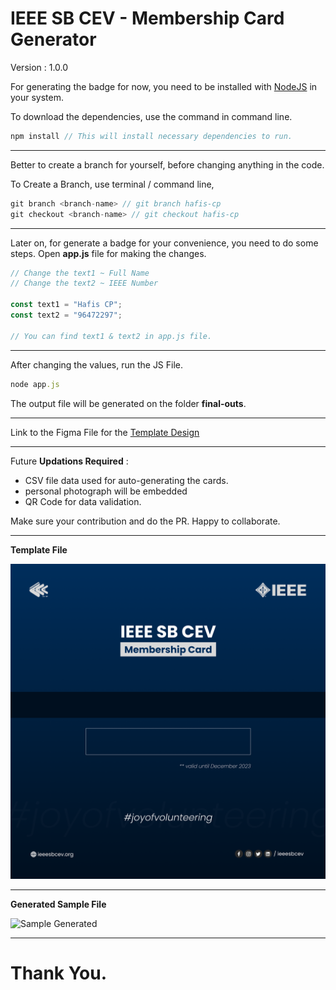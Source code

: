 # IEEE SB CEV - Membership Card Generator 

Version : 1.0.0

For generating the badge for now,
you need to be installed with [NodeJS](https://nodejs.org/en) in your system.

To download the dependencies, use the command in command line.

```javascript
npm install // This will install necessary dependencies to run.
```

---

Better to create a branch for yourself, before changing anything in the code.

To Create a Branch, use terminal / command line,

```javascript
git branch <branch-name> // git branch hafis-cp
git checkout <branch-name> // git checkout hafis-cp
```

---

Later on, for generate a badge for your convenience, you need to do some steps. Open **app.js** file for making the changes.

```javascript
// Change the text1 ~ Full Name
// Change the text2 ~ IEEE Number

const text1 = "Hafis CP";
const text2 = "96472297";

// You can find text1 & text2 in app.js file.
```

---

After changing the values, run the JS File.

```ruby
node app.js
```

The output file will be generated on the folder **final-outs**.

---

Link to the Figma File for the [Template Design](https://www.figma.com/file/ZyyVqOrNODGtHL26OQQ7zI/IEEE-Membership-Card-Generator?type=design&node-id=0%3A1&mode=design&t=pEXv2FevVCZMCN1F-1)

---

Future **Updations Required** :
- CSV file data used for auto-generating the cards.
- personal photograph will be embedded
- QR Code for data validation.

Make sure your contribution and do the PR. Happy to collaborate.

---

**Template File**

![Template](/template/template.png)

---

**Generated Sample File**

![Sample Generated](/final-outs/HafisCP.png)

---

# Thank You.